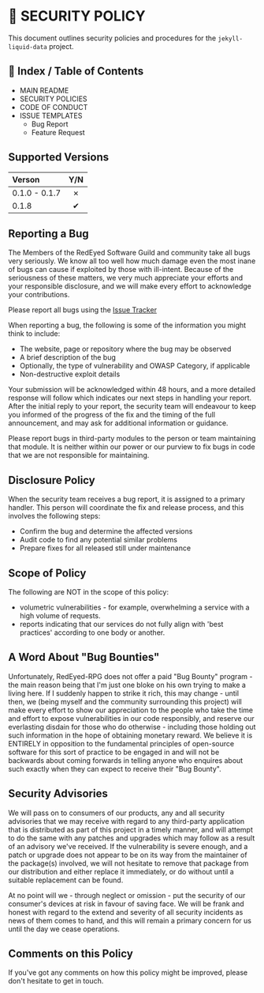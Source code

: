 # 🔐 SECURITY POLICY

This document outlines security policies and procedures for the `jekyll-liquid-data` project.

## 📖 Index / Table of Contents

- MAIN README
- SECURITY POLICIES
- CODE OF CONDUCT
- ISSUE TEMPLATES
    - Bug Report
    - Feature Request

## Supported Versions

| Verson        | Y/N  |
|:--------------|:----:|
| 0.1.0 - 0.1.7 |  ✗   |
| 0.1.8         | ✔  |

## Reporting a Bug

The Members of the RedEyed Software Guild and community take all bugs very seriously.  We know all too well how much damage even the most inane of bugs can cause if exploited by those with ill-intent.  Because of the seriousness of these matters, we very much appreciate your efforts and your responsible disclosure, and we will make every effort to acknowledge your contributions.

Please report all bugs using the [Issue Tracker][tracker]

When reporting a bug, the following is some of the information you might think to include:

- The website, page or repository where the bug may be observed
- A brief description of the bug
- Optionally, the type of vulnerability and OWASP Category, if applicable
- Non-destructive exploit details

Your submission will be acknowledged within 48 hours, and a more detailed response will follow which indicates our next steps in handling your report.  After the initial reply to your report, the security team will endeavour to keep you informed of the progress of the fix and the timing of the full announcement, and may ask for additional information or guidance.

Please report bugs in third-party modules to the person or team maintaining that module.  It is neither within our power or our purview to fix bugs in code that we are not responsible for maintaining.

## Disclosure Policy

When the security team receives a bug report, it is assigned to a primary handler.  This person will coordinate the fix and release process, and this involves the following steps:

- Confirm the bug and determine the affected versions
- Audit code to find any potential similar problems
- Prepare fixes for all released still under maintenance

## Scope of Policy

The following are NOT in the scope of this policy:

- volumetric vulnerabilities - for example, overwhelming a service with a high volume of requests.
- reports indicating that our services do not fully align with 'best practices' according to one body or another.

## A Word About "Bug Bounties"

Unfortunately, RedEyed-RPG does not offer a paid "Bug Bounty" program - the main reason being that I'm just one bloke on his own trying to make a living here. If I suddenly happen to strike it rich, this may change - until then, we (being myself and the community surrounding this project) will make every effort to show our appreciation to the people who take the time and effort to expose vulnerabilities in our code responsibly, and reserve our everlasting disdain for those who do otherwise - including those holding out such information in the hope of obtaining monetary reward. We believe it is ENTIRELY in opposition to the fundamental principles of open-source software for this sort of practice to be engaged in and will not be backwards about coming forwards in telling anyone who enquires about such exactly when they can expect to receive their "Bug Bounty".

## Security Advisories

We will pass on to consumers of our products, any and all security advisories that we may receive with regard to any third-party application that is distributed as part of this project in a timely manner, and will attempt to do the same with any patches and upgrades which may follow as a result of an advisory we've received. If the vulnerability is severe enough, and a patch or upgrade does not appear to be on its way from the maintainer of the package(s) involved, we will not hesitate to remove that package from our distribution and either replace it immediately, or do without until a suitable replacement can be found.

At no point will we - through neglect or omission - put the security of our consumer's devices at risk in favour of saving face. We will be frank and honest with regard to the extend and severity of all security incidents as news of them comes to hand, and this will remain a primary concern for us until the day we cease operations.

## Comments on this Policy

If you've got any comments on how this policy might be improved, please don't hesitate to get in touch.

[tracker]: https://github.com/RedEyed-RPG/redeyed-jekyll-theme/issues
